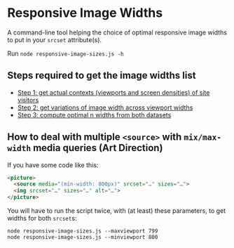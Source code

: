# Responsive Image Widths

A command-line tool helping the choice of optimal responsive image widths to put in your `srcset` attribute(s).

Run `node responsive-image-sizes.js -h`

## Steps required to get the image widths list

- [Step 1: get actual contexts (viewports and screen densities) of site visitors](/step1.html)
- [Step 2: get variations of image width across viewport widths](/step2.html)
- [Step 3: compute optimal n widths from both datasets](/step3.html)

## How to deal with multiple `<source>` with `mix/max-width` media queries (Art Direction)

If you have some code like this:

```html
<picture>
  <source media="(min-width: 800px)" srcset="…" sizes="…">
  <img srcset="…" sizes="…" alt="…">
</picture>
```

You will have to run the script twice, with (at least) these parameters, to get widths for both `srcset`s:

```shell
node responsive-image-sizes.js --maxviewport 799
node responsive-image-sizes.js --minviewport 800
```
